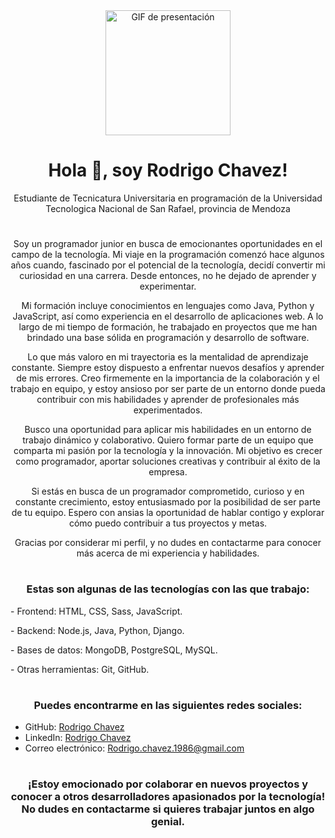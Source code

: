 <div align="center">
    <img src="https://media.giphy.com/media/qgQUggAC3Pfv687qPC/giphy.gif" width="200" alt="GIF de presentación">
    <h1>Hola 👋, soy Rodrigo Chavez!</h1>
    <p>Estudiante de Tecnicatura Universitaria en programación de la Universidad Tecnologica Nacional de San Rafael, provincia de Mendoza</p>
    <h1></h1>
    <p> Soy un programador junior en busca de emocionantes oportunidades en el campo de la tecnología. Mi viaje en la programación comenzó hace algunos años cuando, fascinado por el potencial de la tecnología, decidí convertir mi curiosidad en una carrera. Desde entonces, no he dejado de aprender y experimentar.

Mi formación incluye conocimientos en lenguajes como Java, Python y JavaScript, así como experiencia en el desarrollo de aplicaciones web. A lo largo de mi tiempo de formación, he trabajado en proyectos que me han brindado una base sólida en programación y desarrollo de software.

Lo que más valoro en mi trayectoria es la mentalidad de aprendizaje constante. Siempre estoy dispuesto a enfrentar nuevos desafíos y aprender de mis errores. Creo firmemente en la importancia de la colaboración y el trabajo en equipo, y estoy ansioso por ser parte de un entorno donde pueda contribuir con mis habilidades y aprender de profesionales más experimentados.

Busco una oportunidad para aplicar mis habilidades en un entorno de trabajo dinámico y colaborativo. Quiero formar parte de un equipo que comparta mi pasión por la tecnología y la innovación. Mi objetivo es crecer como programador, aportar soluciones creativas y contribuir al éxito de la empresa.

Si estás en busca de un programador comprometido, curioso y en constante crecimiento, estoy entusiasmado por la posibilidad de ser parte de tu equipo. Espero con ansias la oportunidad de hablar contigo y explorar cómo puedo contribuir a tus proyectos y metas.

Gracias por considerar mi perfil, y no dudes en contactarme para conocer más acerca de mi experiencia y habilidades.
</p>
</div>

<h1></h1>

<h3 align="center">Estas son algunas de las tecnologías con las que trabajo:</h3>
<p></p>
<p>- Frontend: HTML, CSS, Sass, JavaScript.</p>
<p> - Backend: Node.js, Java, Python, Django.</p>
<p> - Bases de datos: MongoDB, PostgreSQL, MySQL.</p>
<p> - Otras herramientas: Git, GitHub. </p>

<h1></h1>

<h3 align="center">Puedes encontrarme en las siguientes redes sociales:</h3>

- GitHub: [Rodrigo Chavez](https://github.com/RodrigoChavez1986)  
- LinkedIn: [Rodrigo Chavez](https://www.linkedin.com/in/-rodrigo-chavez)
- Correo electrónico: Rodrigo.chavez.1986@gmail.com

<h1></h1>

<h3 align="center">¡Estoy emocionado por colaborar en nuevos proyectos y conocer a otros desarrolladores apasionados por la tecnología! No dudes en contactarme si quieres trabajar juntos en algo genial.</h3>
